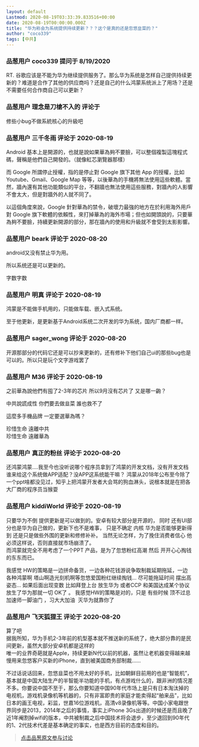```yaml
---
layout: default
Lastmod: 2020-08-19T03:33:39.833516+00:00
date: 2020-08-19T00:00:00.000Z
title: "华为称会为系统提供持续更新？？？这个是真的还是忽悠韭菜的？"
author: "coco339"
tags: [中共]
---
```



### 品葱用户 **coco339** 提问于 8/19/2020
    
RT. 谷歌应该是不能为华为继续提供服务了。那么华为系统是怎样自己提供持续更新的？难道是合作了其他的供应商吗？还是自己的什么鸿蒙系统派上了用场？还是不需要任何合作商自己可以更新？
    
                

### 品葱用户 **理念是刀槍不入的** 评论于 
        
修些小bug不做系統核心的升級吧
        
                

### 品葱用户 **三千冬雨** 评论于 2020-08-19
        
Android 基本上是開源的，也就是說如果華為夠不要臉，可以整個複製這塊程式碼，聲稱是他們自己開發的。（就像紅芯瀏覽器那樣）  
  
而 Google 所謂停止授權，指的是停止對 Google 旗下其他 App 的授權，比如 Youtube、Gmail、Google Map 等等，以後華為的手機將無法使用這些軟體。當然，牆內還有其他功能類似的平台，不翻牆也無法使用這些服務，對牆內的人影響不會太大，但是對牆外的人就不同了。  
  
以這個角度來說，Google 針對華為的禁令，破壞力最強的地方在於利用海外用戶對 Google 旗下軟體的依賴性，來打掉華為的海外市場；但也如開頭說的，只要華為夠不要臉，持續更新開源的部分，那在牆內的使用和升級就不會受到太影影響。
        
                

### 品葱用户 **beark** 评论于 2020-08-20
        
android又没有禁止华为用。  
  
所以系统还是可以更新的。  
  
字数字数
        
                

### 品葱用户 **明真** 评论于 2020-08-19
        
鸿蒙是不能做手机用的，只能做车载、嵌入式系统。  
  
至于他更新，是更新基于Android系统二次开发的华为系统，国内厂商都一样。
        
                

### 品葱用户 **sager_wong** 评论于 2020-08-20
        
开源那部分的代码它还是可以抄来更新的，还有修补下他们自己ui的那些bug也是可以的。所以只是玩个文字游戏罢了
        
                

### 品葱用户 **M36** 评论于 2020-08-19
        
之前華為說他們有囤了2-3年的芯片 所以9月沒有芯片了 又是哪一齣？  
  
中共說謊成性 你們要去做韭菜 誰也救不了  
  
這麼多手機品牌 一定要選華為嗎？   
  
珍惜生命 遠離中共  
珍惜生命 遠離華為
        
                

### 品葱用户 **真正的粉丝** 评论于 2020-08-20
        
还鸿蒙鸿蒙....我至今也没听说哪个程序员拿到了鸿蒙的开发文档，没有开发文档谁来给这个系统做APP适配？没APP这系统能干嘛？ 鸿蒙从2018年公布至今除了一个ppt啥都没见过，知乎上把鸿蒙开发者大会骂的狗血淋头，说根本就是在把各大厂商的程序员当猴耍
        
                

### 品葱用户 **kiddiWorld** 评论于 2020-08-19
        
只要华为不倒 提供更新是可以做到的。安卓有较大部分是开源的， 同时 还有UI部分也是华为自己做的，更新下也不是难事， 只是不确定 内核 华为是否能够更新得到 还是只是做些外围的更新和修修补补。 当然无论怎样，为了挽住消费者信心 他必须这样说，否则直接就市场崩溃了。  
而鸿蒙就完全不用考虑了一个PPT 产品，是为了忽悠粉红高潮 然后 开开心心掏钱的东东而已。  
  
我感觉 HW的策略是一边拼命备货，一边各种花钱游说争取制裁延期拖延，一边各种鸿蒙啊 塔山啊造光刻机啊等忽悠爱国粉红继续掏钱... 尽可能拖延时间 摆出高姿态... 如果后面出现变数 比如拜登上台 放生华为 或者CCP 和美国达成某个协议 放生了华为那就一切 OK了 。 我感觉HW的策略是对的，只是 有些时候 顶不过总加速师一脚油门 ，习大大加油  灭华为就靠你了
        
                

### 品葱用户 **飞天狐狸王** 评论于 2020-08-20
        
算了吧  
据我所知，华为手机2-3年前的机型基本就不推送新的系统了，绝大部分靠的是民间更新，虽然大部分安卓机都是这样的  
唯一的业界奇葩就是Apple，持续更新N代以前的机器，虽然让老机器变得越来越慢用来忽悠客户买新的iPhone，直到被美国商务部制裁......  
  
不过话说话回来，忽悠韭菜也不用太好的手机，比如朝鲜目前用的也是“智能机”，基本就是中国大陆生产的半智能半功能的手机，有点游戏什么的，跟非洲的情况差不多。你要说中国不至于，那么你要知道中国90年代市场上是只有日本淘汰掉的电视机，游戏机录像机等机器的，只有非富即贵的家庭才能卖得起“舶来品”，比如日本的画王电视，彩监，世嘉16位游戏机，高清v8录像机等等。中国小家电跟世界同步是2013，2014年之后的事情，事实上iPhone 3Gs出道的时候还是而且晚了近1年阉割掉wifi的版本，中共被制裁之后中国技术将会退步，至少退回到90年代的1、2代技术代差是基本确定的事实，也是西方目前的态度和目的。
        
                





> [点击品葱原文参与讨论](https://pincong.rocks/question/29987?warning)

